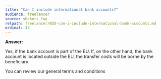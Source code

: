 ```yaml
---
title: "Can I include international bank accounts?"
audience: freelancer
source: shakers_faq
relpath: freelancer/035-can-i-include-international-bank-accounts.md
ordinal: 35
---
```


**Answer:**

Yes, if the bank account is part of the EU. If, on the other hand, the bank account is located outside the EU, the transfer costs will be borne by the beneficiary.

You can review our general terms and conditions
